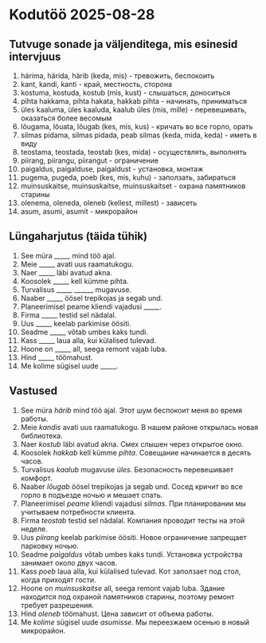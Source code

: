 # Kodutöö 2025-08-28

## Tutvuge sonade ja väljenditega, mis esinesid intervjuus

1. härima, härida, härib (keda, mis) - тревожить, беспокоить
2. kant, kandi, kanti - край, местность, сторона
3. kostuma, kostuda, kostub (mis, kust) - слышаться, доноситься
4. pihta hakkama, pihta hakata, hakkab pihta - начинать, приниматься
5. üles kaaluma, üles kaaluda, kaalub üles (mis, mille) - перевешивать, оказаться более весомым
6. lõugama, lõuata, lõugab (kes, mis, kus) - кричать во все горло, орать
7. silmas pidama, silmas pidada, peab silmas (keda, mida, keda) - иметь в виду
8. teostama, teostada, teostab (kes, mida) - осуществлять, выполнять
9. piirang, piirangu, piirangut - ограничение
10. paigaldus, paigalduse, paigaldust - установка, монтаж
11. pugema, pugeda, poeb (kes, mis, kuhu) - заползать, забираться
12. muinsuskaitse, muinsuskaitse, muinsuskaitset - охрана памятников старины
13. olenema, oleneda, oleneb (kellest, millest) - зависеть
14. asum, asumi, asumit - микрорайон

## Lüngaharjutus (täida tühik)

1. See müra _____ mind töö ajal.
2. Meie _____ avati uus raamatukogu.
3. Naer _____ läbi avatud akna.
4. Koosolek _____ kell kümme pihta.
5. Turvalisus _____ ______ mugavuse.
6. Naaber _____ öösel trepikojas ja segab und.
7. Planeerimisel peame kliendi vajadusi _____.
8. Firma _____ testid sel nädalal.
9. Uus _____ keelab parkimise öösiti.
10. Seadme _____ võtab umbes kaks tundi.
11. Kass _____ laua alla, kui külalised tulevad.
12. Hoone on _____ all, seega remont vajab luba.
13. Hind _____ töömahust.
14. Me kolime sügisel uude _____.

## Vastused

1. See müra *härib* mind töö ajal. Этот шум беспокоит меня во время работы.
2. Meie *kandis* avati uus raamatukogu. В нашем районе открылась новая библиотека.
3. Naer *kostub* läbi avatud akna. Смех слышен через открытое окно.
4. Koosolek *hakkab* kell kümme *pihta*. Совещание начинается в десять часов.
5. Turvalisus *kaalub* mugavuse *üles*. Безопасность перевешивает комфорт.
6. Naaber *lõugab* öösel trepikojas ja segab und. Сосед кричит во все горло в подъезде ночью и мешает спать.
7. Planeerimisel *peame* kliendi vajadusi *silmas*. При планировании мы учитываем потребности клиента.
8. Firma *teostab* testid sel nädalal. Компания проводит тесты на этой неделе.
9. Uus *piirang* keelab parkimise öösiti. Новое ограничение запрещает парковку ночью.
10. Seadme *paigaldus* võtab umbes kaks tundi. Установка устройства занимает около двух часов.
11. Kass *poeb* laua alla, kui külalised tulevad. Кот заползает под стол, когда приходят гости.
12. Hoone on *muinsuskaitse* all, seega remont vajab luba. Здание находится под охраной памятников старины, поэтому ремонт требует разрешения.
13. Hind *oleneb* töömahust. Цена зависит от объема работы.
14. Me *kolime* sügisel uude *asumisse*. Мы переезжаем осенью в новый микрорайон.
